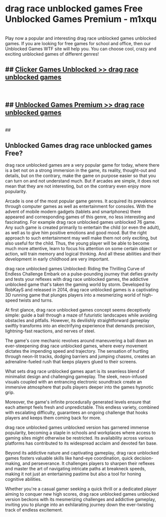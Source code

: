 # drag race unblocked games  Free Unblocked Games Premium - m1xqu <br>
<br>
Play now a popular and interesting drag race unblocked games unblocked games. If you are looking for free games for school and office, then our Unblocked Games WTF site will help you. You can choose cool, crazy and exciting unblocked games of different genres!


## ##  [Clicker Games Unblocked >> drag race unblocked games](http://freeplayer.one?title=drag_race_unblocked_games&ref=UGames)
  <br>

##  ## [Unblocked Games Premium >> drag race unblocked games](http://freeplayer.one?title=drag_race_unblocked_games&ref=UGames)
  <br>
  ##



## Unblocked Games drag race unblocked games Free?

drag race unblocked games are a very popular game for today, where there is a bet not on a strong immersion in the game, its reality, thought-out and details, but on the contrary, make the game on purpose easier so that you can turn on and not understand much. But if arcades are simple, it does not mean that they are not interesting, but on the contrary even enjoy more popularity.

Arcade is one of the most popular game genres. It acquired its prevalence through computer games as well as entertainment for consoles. With the advent of mobile modern gadgets (tablets and smartphones) there appeared and corresponding games of this genre, no less interesting and fascinating. For example drag race unblocked games unblocked 76 game. Any such game is created primarily to entertain the child (or even the adult), as well as to give him positive emotions and good mood. But the right approach to such entertainment may well make them not only exciting, but also useful for the child. Thus, the young player will be able to become much more attentive, learn to focus his attention on some certain object or action, will train memory and logical thinking. And all these abilities and their development in early childhood are very important.

drag race unblocked games Unblocked: Riding the Thrilling Curve of Endless Challenge
Embark on a pulse-pounding journey that defies gravity and tests your reflexes with drag race unblocked games, the addictive unblocked game that's taken the gaming world by storm. Developed by RobKayS and released in 2014, drag race unblocked games is a captivating 3D running game that plunges players into a mesmerizing world of high-speed twists and turns.

At first glance, drag race unblocked games concept seems deceptively simple: guide a ball through a maze of futuristic landscapes while avoiding obstacles and pitfalls. However, its devilishly straightforward gameplay swiftly transforms into an electrifying experience that demands precision, lightning-fast reactions, and nerves of steel.

The game's core mechanic revolves around maneuvering a ball down an ever-steepening drag race unblocked games, where every movement dictates the impending speed and trajectory. The sensation of hurtling through neon-lit tracks, dodging barriers and jumping chasms, creates an adrenaline-fueled rush that keeps players glued to their screens.

What sets drag race unblocked games apart is its seamless blend of minimalist design and challenging gameplay. The sleek, neon-infused visuals coupled with an entrancing electronic soundtrack create an immersive atmosphere that pulls players deeper into the games hypnotic grip.

Moreover, the game's infinite procedurally generated levels ensure that each attempt feels fresh and unpredictable. This endless variety, combined with escalating difficulty, guarantees an ongoing challenge that hooks players and keeps them coming back for more.

drag race unblocked games unblocked version has garnered immense popularity, becoming a staple in schools and workplaces where access to gaming sites might otherwise be restricted. Its availability across various platforms has contributed to its widespread acclaim and devoted fan base.

Beyond its addictive nature and captivating gameplay, drag race unblocked games fosters valuable skills like hand-eye coordination, quick decision-making, and perseverance. It challenges players to sharpen their reflexes and master the art of navigating intricate paths at breakneck speeds, making it not just an entertaining pastime but also a tool for honing cognitive abilities.

Whether you're a casual gamer seeking a quick thrill or a dedicated player aiming to conquer new high scores, drag race unblocked games unblocked version beckons with its mesmerizing challenges and addictive gameplay, inviting you to plunge into an exhilarating journey down the ever-twisting track of endless excitement.